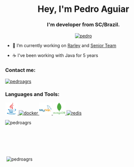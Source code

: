 <h1 align="center">Hey, I'm Pedro Aguiar</h1>
<h3 align="center">I'm developer from SC/Brazil.</h3>

<p align="center"> <a href="https://twitter.com/pedroagrs" target="blank"><img align="center" src="https://img.shields.io/twitter/follow/pedroagrs?logo=twitter&style=for-the-badge" alt="pedro" /></a> </p>

- 🔭 I’m currently working on [Rarley](https://github.com/RarleyInc) and [Senior Team](https://www.senior-studios.com/seniorteam)

- ☕ I've been working with Java for 5 years

<h3 align="left">Contact me:</h3>
<p align="left">
<a href="https://twitter.com/pedroagrs" target="blank"><img align="center" src = "https://logodownload.org/wp-content/uploads/2014/09/twitter-logo-7.png" alt="pedroagrs" height="30" width="30" /></a>

<h3 align="left">Languages and Tools:</h3>
<p align="left"> 
<a href="https://www.java.com" target="_blank"> <img src="https://raw.githubusercontent.com/devicons/devicon/master/icons/java/java-original.svg" alt="java" width="40" height="40"/> </a> 
<a href="https://www.docker.com" target="_blank"> <img src="https://www.docker.com/sites/default/files/d8/2019-07/vertical-logo-monochromatic.png" alt="docker" width="40" height="40"/> </a> 
<a href="https://www.mysql.com/" target="_blank"> <img src="https://raw.githubusercontent.com/devicons/devicon/master/icons/mysql/mysql-original-wordmark.svg" alt="mysql" width="40" height="40"/> </a> 
<a href="https://www.mongodb.com" target="_blank"> <img src="https://raw.githubusercontent.com/rosspatil/rosspatil/master/pics/12.png" alt="mongodb" width="40" height="40"/> </a>
<a href="https://www.redis.io" target="_blank"> <img src="https://download.logo.wine/logo/Redis/Redis-Logo.wine.png" alt="redis" width="40" height="40"/> </a>

</p>


<p><img align="left" src="https://github-readme-stats.vercel.app/api/top-langs?username=pedroagrs&show_icons=true&locale=en&layout=compact&theme=dark" alt="pedroagrs" /></p>
<br></br>
<br></br>
<br></br>
<p>&nbsp;<img align="center" src="https://github-readme-stats.vercel.app/api?username=pedroagrs&show_icons=true&locale=en&theme=dark" alt="pedroagrs" /></p>
